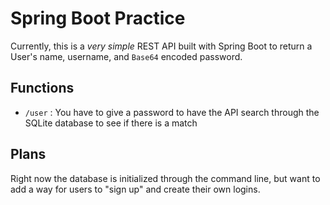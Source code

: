 # Spring Boot Practice
Currently, this is a *very simple* REST API built with Spring Boot to return a User's 
name, username, and `Base64` encoded password.

## Functions
- `/user` : You have to give a password to have the API search through the SQLite
database to see if there is a match

## Plans
Right now the database is initialized through the command line, but want to add
a way for users to "sign up" and create their own logins.